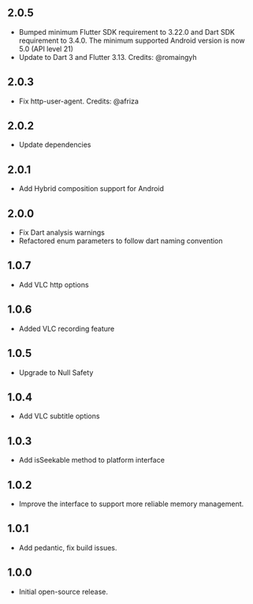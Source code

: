 ## 2.0.5

- Bumped minimum Flutter SDK requirement to 3.22.0 and Dart SDK requirement to 3.4.0. The minimum supported Android version is now 5.0 (API level 21)
- Update to Dart 3 and Flutter 3.13. Credits: @romaingyh

## 2.0.3

- Fix http-user-agent. Credits: @afriza

## 2.0.2

- Update dependencies

## 2.0.1

- Add Hybrid composition support for Android

## 2.0.0

- Fix Dart analysis warnings
- Refactored enum parameters to follow dart naming convention 

## 1.0.7

- Add VLC http options

## 1.0.6

- Added VLC recording feature

## 1.0.5

- Upgrade to Null Safety

## 1.0.4

- Add VLC subtitle options

## 1.0.3

- Add isSeekable method to platform interface

## 1.0.2

- Improve the interface to support more reliable memory management.

## 1.0.1

- Add pedantic, fix build issues.

## 1.0.0

- Initial open-source release.
